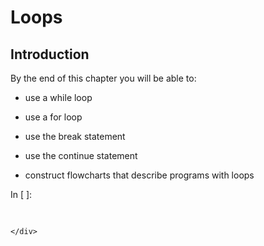 
# Loops
## Introduction
By the end of this chapter you will be able to:

 * use a while loop 
 
 * use a for loop
 
 * use the break statement
 
 * use the continue statement
 
 * construct flowcharts that describe programs with loops
<div class="cell border-box-sizing code_cell rendered">
<div class="input">
<div class="prompt input_prompt">In&nbsp;[&nbsp;]:</div>
<div class="inner_cell">
    <div class="input_area">
<div class=" highlight hl-ipython3"><pre><span></span> 
</pre></div>

    </div>
</div>
</div>

</div>
 

